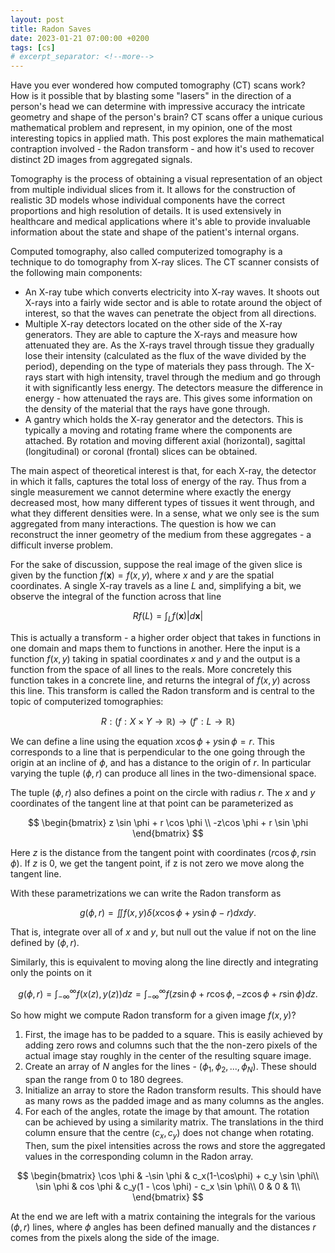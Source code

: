 ```yaml
---
layout: post
title: Radon Saves
date: 2023-01-21 07:00:00 +0200
tags: [cs]
# excerpt_separator: <!--more-->
---
```


Have you ever wondered how computed tomography (CT) scans work? How is it possible that by blasting some "lasers" in the direction of a person's head we can determine with impressive accuracy the intricate geometry and shape of the person's brain? CT scans offer a unique curious mathematical problem and represent, in my opinion, one of the most interesting topics in applied math. This post explores the main mathematical contraption involved - the Radon transform - and how it's used to recover distinct 2D images from aggregated signals.

Tomography is the process of obtaining a visual representation of an object from multiple individual slices from it. It allows for the construction of realistic 3D models whose individual components have the correct proportions and high resolution of details. It is used extensively in healthcare and medical applications where it's able to provide invaluable information about the state and shape of the patient's internal organs.

Computed tomography, also called computerized tomography is a technique to do tomography from X-ray slices. The CT scanner consists of the following main components:
- An X-ray tube which converts electricity into X-ray waves. It shoots out X-rays into a fairly wide sector and is able to rotate around the object of interest, so that the waves can penetrate the object from all directions.
- Multiple X-ray detectors located on the other side of the X-ray generators. They are able to capture the X-rays and measure how attenuated they are. As the X-rays travel through tissue they gradually lose their intensity (calculated as the flux of the wave divided by the period), depending on the type of materials they pass through. The X-rays start with high intensity, travel through the medium and go through it with significantly less energy. The detectors measure the difference in energy - how attenuated the rays are. This gives some information on the density of the material that the rays have gone through.
- A gantry which holds the X-ray generator and the detectors. This is typically a moving and rotating frame where the components are attached. By rotation and moving different axial (horizontal), sagittal (longitudinal) or coronal (frontal) slices can be obtained.

The main aspect of theoretical interest is that, for each X-ray, the detector in which it falls, captures the total loss of energy of the ray. Thus from a single measurement we cannot determine where exactly the energy decreased most, how many different types of tissues it went through, and what they different densities were. In a sense, what we only see is the sum aggregated from many interactions. The question is how we can reconstruct the inner geometry of the medium from these aggregates - a difficult inverse problem.

For the sake of discussion, suppose the real image of the given slice is given by the function $f(\textbf{x}) = f(x, y)$, where $x$ and $y$ are the spatial coordinates. A single X-ray travels as a line $L$ and, simplifying a bit, we observe the integral of the function across that line

$$
Rf(L) = \int_L f(\textbf{x}) |d\textbf{x}|
$$

This is actually a transform - a higher order object that takes in functions in one domain and maps them to functions in another. Here the input is a function $f(x, y)$ taking in spatial coordinates $x$ and $y$ and the output is a function from the space of all lines to the reals. More concretely this function takes in a concrete line, and returns the integral of $f(x, y)$ across this line. This transform is called the Radon transform and is central to the topic of computerized tomographies:

$$
R: (f: X \times Y \rightarrow \mathbb{R}) \rightarrow (f': L \rightarrow \mathbb{R})
$$

We can define a line using the equation $x \cos \phi + y \sin \phi = r$. This corresponds to a line that is perpendicular to the one going through the origin at an incline of $\phi$, and has a distance to the origin of $r$. In particular varying the tuple $(\phi, r)$ can produce all lines in the two-dimensional space.

The tuple $(\phi, r)$ also defines a point on the circle with radius $r$. The $x$ and $y$ coordinates of the tangent line at that point can be parameterized as

$$
\begin{bmatrix}
z \sin \phi + r \cos \phi \\
 -z\cos \phi + r \sin \phi
\end{bmatrix}
$$

Here $z$ is the distance from the tangent point with coordinates $(r\cos \phi, r \sin \phi)$. If $z$ is 0, we get the tangent point, if z is not zero we move along the tangent line.

With these parametrizations we can write the Radon transform as

$$
g(\phi, r) = \iint f(x, y) \delta(x \cos \phi + y \sin \phi - r) dx dy.
$$

That is, integrate over all of $x$ and $y$, but null out the value if not on the line defined by $(\phi, r)$.

Similarly, this is equivalent to moving along the line directly and integrating only the points on it

$$
g(\phi, r) = \int_{-\infty}^\infty f(x(z), y(z)) dz = \int_{-\infty}^\infty f(z \sin \phi + r \cos \phi, -z\cos \phi + r \sin \phi) dz.
$$

So how might we compute Radon transform for a given image $f(x, y)$?
1. First, the image has to be padded to a square. This is easily achieved by adding zero rows and columns such that the the non-zero pixels of the actual image stay roughly in the center of the resulting square image.
2. Create an array of $N$ angles for the lines - $(\phi_1, \phi_2, ..., \phi_N)$. These should span the range from 0 to 180 degrees.
3. Initialize an array to store the Radon transform results. This should have as many rows as the padded image and as many columns as the angles.
4. For each of the angles, rotate the image by that amount.
The rotation can be achieved by using a similarity matrix. The translations in the third column ensure that the centre $(c_x, c_y)$ does not change when rotating. Then, sum the pixel intensities across the rows and store the aggregated values in the corresponding column in the Radon array.

$$
\begin{bmatrix}
\cos \phi & -\sin \phi & c_x(1-\cos\phi) + c_y \sin \phi\\
\sin \phi & cos \phi & c_y(1 - \cos \phi) - c_x \sin \phi\\
0 & 0 & 1\\
\end{bmatrix}
$$

At the end we are left with a matrix containing the integrals for the various $(\phi, r)$ lines, where $\phi$ angles has been defined manually and the distances $r$ comes from the pixels along the side of the image.

<!-- Image taken from here https://commons.wikimedia.org/wiki/File:CT_of_a_normal_brain,_axial_17.png -->

<!-- % We start with a circle of radius $r$. If we fix an angle $\phi$, this defines a point $P$ on the circle with coordinates $(r \cos \phi, r \sin \phi)$. Any point in 2D can be defined using a combination of $(r, \phi)$, where $r$ is the distance of the point to the origin and $\phi$ is the angle between the vector $(r \cos \phi, r \sin \phi)$ and the $x$-axis. -->

